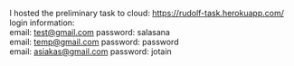 I hosted the preliminary task to cloud: https://rudolf-task.herokuapp.com/  
login information:  
email: test@gmail.com       password: salasana  
email: temp@gmail.com       password: password  
email: asiakas@gmail.com    password: jotain  
